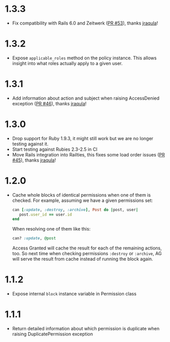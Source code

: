 # 1.3.3

- Fix compatibility with Rails 6.0 and Zeitwerk ([PR #53](https://github.com/chaps-io/access-granted/pull/53)), thanks [jraqula](https://github.com/dmorehouse)!

# 1.3.2

- Expose `applicable_roles` method on the policy instance. This allows insight into what roles actually apply to a given user.

# 1.3.1

- Add information about action and subject when raising AccessDenied exception ([PR #46](https://github.com/chaps-io/access-granted/pull/46)), thanks [jraqula](https://github.com/jraqula)!

# 1.3.0

- Drop support for Ruby 1.9.3, it might still work but we are no longer testing against it.
- Start testing against Rubies 2.3-2.5 in CI
- Move Rails integration into Railties, this fixes some load order issues ([PR #45](https://github.com/chaps-io/access-granted/pull/45)), thanks [jraqula](https://github.com/jraqula)!

# 1.2.0

- Cache whole blocks of identical permissions when one of them is checked.
  For example, assuming we have a given permissions set:

  ```ruby
  can [:update, :destroy, :archive], Post do |post, user|
     post.user_id == user.id
  end
  ```

  When resolving one of them like this:

  ```ruby
  can? :update, @post
  ```

  Access Granted will cache the result for each of the remaining actions, too.
  So next time when checking permissions `:destroy` or `:archive`, AG will serve the result from cache instead of running the block again.


# 1.1.2

- Expose internal `block` instance variable in Permission class

# 1.1.1

- Return detailed information about which permission is duplicate when raising DuplicatePermission exception
